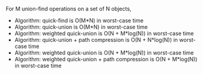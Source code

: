 For M union-find operations on a set of N objects,
+ Algorithm: quick-find is O(M*N) in worst-case time
+ Algorithm: quick-union is O(M*N) in worst-case time
+ Algorithm: weighted quick-union is O(N + M*log(N)) in worst-case time
+ Algorithm: quick-union + path compression is O(N + N*log(N)) in worst-case time
+ Algorithm: weighted quick-union is O(N + M*log(N)) in worst-case time
+ Algorithm: weighted quick-union + path compression is O(N + M*log(N)) in worst-case time


